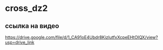 # cross_dz2

## ссылка на видео
https://drive.google.com/file/d/1_CA91oE4Ubdr8KizIutfxXcpeEHtOIQX/view?usp=drive_link 
